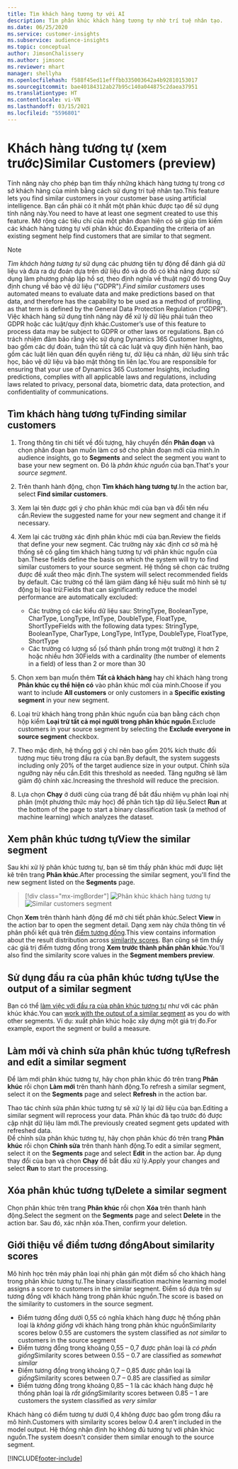 ```yaml
---
title: Tìm khách hàng tương tự với AI
description: Tìm phân khúc khách hàng tương tự nhờ trí tuệ nhân tạo.
ms.date: 06/25/2020
ms.service: customer-insights
ms.subservice: audience-insights
ms.topic: conceptual
author: JimsonChalissery
ms.author: jimsonc
ms.reviewer: mhart
manager: shellyha
ms.openlocfilehash: f588f45ed11efffbb335003642a4b92810153017
ms.sourcegitcommit: bae40184312ab27b95c140a044875c2daea37951
ms.translationtype: HT
ms.contentlocale: vi-VN
ms.lasthandoff: 03/15/2021
ms.locfileid: "5596801"
---
```

# <a name="similar-customers-preview"></a><span data-ttu-id="8ed83-103">Khách hàng tương tự (xem trước)</span><span class="sxs-lookup"><span data-stu-id="8ed83-103">Similar Customers (preview)</span></span>

<span data-ttu-id="8ed83-104">Tính năng này cho phép bạn tìm thấy những khách hàng tương tự trong cơ sở khách hàng của mình bằng cách sử dụng trí tuệ nhân tạo.</span><span class="sxs-lookup"><span data-stu-id="8ed83-104">This feature lets you find similar customers in your customer base using artificial intelligence.</span></span> <span data-ttu-id="8ed83-105">Bạn cần phải có ít nhất một phân khúc được tạo để sử dụng tính năng này.</span><span class="sxs-lookup"><span data-stu-id="8ed83-105">You need to have at least one segment created to use this feature.</span></span> <span data-ttu-id="8ed83-106">Mở rộng các tiêu chí của một phân đoạn hiện có sẽ giúp tìm kiếm các khách hàng tương tự với phân khúc đó.</span><span class="sxs-lookup"><span data-stu-id="8ed83-106">Expanding the criteria of an existing segment help find customers that are similar to that segment.</span></span>

> [!NOTE]
> <span data-ttu-id="8ed83-107">*Tìm khách hàng tương tự* sử dụng các phương tiện tự động để đánh giá dữ liệu và đưa ra dự đoán dựa trên dữ liệu đó và do đó có khả năng được sử dụng làm phương pháp lập hồ sơ, theo định nghĩa về thuật ngữ đó trong Quy định chung về bảo vệ dữ liệu ("GDPR").</span><span class="sxs-lookup"><span data-stu-id="8ed83-107">*Find similar customers* uses automated means to evaluate data and make predictions based on that data, and therefore has the capability to be used as a method of profiling, as that term is defined by the General Data Protection Regulation (“GDPR”).</span></span> <span data-ttu-id="8ed83-108">Việc khách hàng sử dụng tính năng này để xử lý dữ liệu phải tuân theo GDPR hoặc các luật/quy định khác.</span><span class="sxs-lookup"><span data-stu-id="8ed83-108">Customer’s use of this feature to process data may be subject to GDPR or other laws or regulations.</span></span> <span data-ttu-id="8ed83-109">Bạn có trách nhiệm đảm bảo rằng việc sử dụng Dynamics 365 Customer Insights, bao gồm các dự đoán, tuân thủ tất cả các luật và quy định hiện hành, bao gồm các luật liên quan đến quyền riêng tư, dữ liệu cá nhân, dữ liệu sinh trắc học, bảo vệ dữ liệu và bảo mật thông tin liên lạc.</span><span class="sxs-lookup"><span data-stu-id="8ed83-109">You are responsible for ensuring that your use of Dynamics 365 Customer Insights, including predictions, complies with all applicable laws and regulations, including laws related to privacy, personal data, biometric data, data protection, and confidentiality of communications.</span></span>

## <a name="finding-similar-customers"></a><span data-ttu-id="8ed83-110">Tìm khách hàng tương tự</span><span class="sxs-lookup"><span data-stu-id="8ed83-110">Finding similar customers</span></span>

1. <span data-ttu-id="8ed83-111">Trong thông tin chi tiết về đối tượng, hãy chuyển đến **Phân đoạn** và chọn phân đoạn bạn muốn làm cơ sở cho phân đoạn mới của mình.</span><span class="sxs-lookup"><span data-stu-id="8ed83-111">In audience insights, go to **Segments** and select the segment you want to base your new segment on.</span></span> <span data-ttu-id="8ed83-112">Đó là *phân khúc nguồn* của bạn.</span><span class="sxs-lookup"><span data-stu-id="8ed83-112">That's your *source segment*.</span></span>

1. <span data-ttu-id="8ed83-113">Trên thanh hành động, chọn **Tìm khách hàng tương tự**.</span><span class="sxs-lookup"><span data-stu-id="8ed83-113">In the action bar, select **Find similar customers**.</span></span>

1. <span data-ttu-id="8ed83-114">Xem lại tên được gợi ý cho phân khúc mới của bạn và đổi tên nếu cần.</span><span class="sxs-lookup"><span data-stu-id="8ed83-114">Review the suggested name for your new segment and change it if necessary.</span></span>

1. <span data-ttu-id="8ed83-115">Xem lại các trường xác định phân khúc mới của bạn.</span><span class="sxs-lookup"><span data-stu-id="8ed83-115">Review the fields that define your new segment.</span></span> <span data-ttu-id="8ed83-116">Các trường này xác định cơ sở mà hệ thống sẽ cố gắng tìm khách hàng tương tự với phân khúc nguồn của bạn.</span><span class="sxs-lookup"><span data-stu-id="8ed83-116">These fields define the basis on which the system will try to find similar customers to your source segment.</span></span> <span data-ttu-id="8ed83-117">Hệ thống sẽ chọn các trường được đề xuất theo mặc định.</span><span class="sxs-lookup"><span data-stu-id="8ed83-117">The system will select recommended fields by default.</span></span>
  <span data-ttu-id="8ed83-118">Các trường có thể làm giảm đáng kể hiệu suất mô hình sẽ tự động bị loại trừ:</span><span class="sxs-lookup"><span data-stu-id="8ed83-118">Fields that can significantly reduce the model performance are automatically excluded:</span></span>
  
   - <span data-ttu-id="8ed83-119">Các trường có các kiểu dữ liệu sau: StringType, BooleanType, CharType, LongType, IntType, DoubleType, FloatType, ShortType</span><span class="sxs-lookup"><span data-stu-id="8ed83-119">Fields with the following data types: StringType, BooleanType, CharType, LongType, IntType, DoubleType, FloatType, ShortType</span></span>
   - <span data-ttu-id="8ed83-120">Các trường có lượng số (số thành phần trong một trường) ít hơn 2 hoặc nhiều hơn 30</span><span class="sxs-lookup"><span data-stu-id="8ed83-120">Fields with a cardinality (the number of elements in a field) of less than 2 or more than 30</span></span>

1. <span data-ttu-id="8ed83-121">Chọn xem bạn muốn thêm **Tất cả khách hàng** hay chỉ khách hàng trong **Phân khúc cụ thể hiện có** vào phân khúc mới của mình.</span><span class="sxs-lookup"><span data-stu-id="8ed83-121">Choose if you want to include **All customers** or only customers in a **Specific existing segment** in your new segment.</span></span>

1. <span data-ttu-id="8ed83-122">Loại trừ khách hàng trong phân khúc nguồn của bạn bằng cách chọn hộp kiểm **Loại trừ tất cả mọi người trong phân khúc nguồn**.</span><span class="sxs-lookup"><span data-stu-id="8ed83-122">Exclude customers in your source segment by selecting the **Exclude everyone in source segment** checkbox.</span></span>

1. <span data-ttu-id="8ed83-123">Theo mặc định, hệ thống gợi ý chỉ nên bao gồm 20% kích thước đối tượng mục tiêu trong đầu ra của bạn.</span><span class="sxs-lookup"><span data-stu-id="8ed83-123">By default, the system suggests including only 20% of the target audience size in your output.</span></span> <span data-ttu-id="8ed83-124">Chỉnh sửa ngưỡng này nếu cần.</span><span class="sxs-lookup"><span data-stu-id="8ed83-124">Edit this threshold as needed.</span></span> <span data-ttu-id="8ed83-125">Tăng ngưỡng sẽ làm giảm độ chính xác.</span><span class="sxs-lookup"><span data-stu-id="8ed83-125">Increasing the threshold will reduce the precision.</span></span>

1. <span data-ttu-id="8ed83-126">Lựa chọn **Chạy** ở dưới cùng của trang để bắt đầu nhiệm vụ phân loại nhị phân (một phương thức máy học) để phân tích tập dữ liệu.</span><span class="sxs-lookup"><span data-stu-id="8ed83-126">Select **Run** at the bottom of the page to start a binary classification task (a method of machine learning) which analyzes the dataset.</span></span>

## <a name="view-the-similar-segment"></a><span data-ttu-id="8ed83-127">Xem phân khúc tương tự</span><span class="sxs-lookup"><span data-stu-id="8ed83-127">View the similar segment</span></span>

<span data-ttu-id="8ed83-128">Sau khi xử lý phân khúc tương tự, bạn sẽ tìm thấy phân khúc mới được liệt kê trên trang **Phân khúc**.</span><span class="sxs-lookup"><span data-stu-id="8ed83-128">After processing the similar segment, you'll find the new segment listed on the **Segments** page.</span></span>

> [!div class="mx-imgBorder"]
> <span data-ttu-id="8ed83-129">![Phân khúc khách hàng tương tự](media/expanded-segment.png "Phân khúc khách hàng tương tự")</span><span class="sxs-lookup"><span data-stu-id="8ed83-129">![Similar customers segment](media/expanded-segment.png "Similar customers segment")</span></span>

<span data-ttu-id="8ed83-130">Chọn **Xem** trên thành hành động để mở chi tiết phân khúc.</span><span class="sxs-lookup"><span data-stu-id="8ed83-130">Select **View** in the action bar to open the segment detail.</span></span> <span data-ttu-id="8ed83-131">Dạng xem này chứa thông tin về phân phối kết quả trên [điểm tương đồng](#about-similarity-scores).</span><span class="sxs-lookup"><span data-stu-id="8ed83-131">This view contains information about the result distribution across [similarity scores](#about-similarity-scores).</span></span> <span data-ttu-id="8ed83-132">Bạn cũng sẽ tìm thấy các giá trị điểm tương đồng trong **Xem trước thành phần phân khúc**.</span><span class="sxs-lookup"><span data-stu-id="8ed83-132">You'll also find the similarity score values in the **Segment members preview**.</span></span>

## <a name="use-the-output-of-a-similar-segment"></a><span data-ttu-id="8ed83-133">Sử dụng đầu ra của phân khúc tương tự</span><span class="sxs-lookup"><span data-stu-id="8ed83-133">Use the output of a similar segment</span></span>

<span data-ttu-id="8ed83-134">Bạn có thể [làm việc với đầu ra của phân khúc tương tự](segments.md) như với các phân khúc khác.</span><span class="sxs-lookup"><span data-stu-id="8ed83-134">You can [work with the output of a similar segment](segments.md) as you do with other segments.</span></span> <span data-ttu-id="8ed83-135">Ví dụ: xuất phân khúc hoặc xây dựng một giá trị đo.</span><span class="sxs-lookup"><span data-stu-id="8ed83-135">For example, export the segment or build a measure.</span></span>

## <a name="refresh-and-edit-a-similar-segment"></a><span data-ttu-id="8ed83-136">Làm mới và chỉnh sửa phân khúc tương tự</span><span class="sxs-lookup"><span data-stu-id="8ed83-136">Refresh and edit a similar segment</span></span>

<span data-ttu-id="8ed83-137">Để làm mới phân khúc tương tự, hãy chọn phân khúc đó trên trang **Phân khúc** rồi chọn **Làm mới** trên thanh hành động.</span><span class="sxs-lookup"><span data-stu-id="8ed83-137">To refresh a similar segment, select it on the **Segments** page and select **Refresh** in the action bar.</span></span>

<span data-ttu-id="8ed83-138">Thao tác chỉnh sửa phân khúc tương tự sẽ xử lý lại dữ liệu của bạn.</span><span class="sxs-lookup"><span data-stu-id="8ed83-138">Editing a similar segment will reprocess your data.</span></span> <span data-ttu-id="8ed83-139">Phân khúc đã tạo trước đó được cập nhật dữ liệu làm mới.</span><span class="sxs-lookup"><span data-stu-id="8ed83-139">The previously created segment gets updated with refreshed data.</span></span>    
<span data-ttu-id="8ed83-140">Để chỉnh sửa phân khúc tương tự, hãy chọn phân khúc đó trên trang **Phân khúc** rồi chọn **Chỉnh sửa** trên thanh hành động.</span><span class="sxs-lookup"><span data-stu-id="8ed83-140">To edit a similar segment, select it on the **Segments** page and select **Edit** in the action bar.</span></span> <span data-ttu-id="8ed83-141">Áp dụng thay đổi của bạn và chọn **Chạy** để bắt đầu xử lý.</span><span class="sxs-lookup"><span data-stu-id="8ed83-141">Apply your changes and select **Run** to start the processing.</span></span>

## <a name="delete-a-similar-segment"></a><span data-ttu-id="8ed83-142">Xóa phân khúc tương tự</span><span class="sxs-lookup"><span data-stu-id="8ed83-142">Delete a similar segment</span></span>

<span data-ttu-id="8ed83-143">Chọn phân khúc trên trang **Phân khúc** rồi chọn **Xóa** trên thanh hành động.</span><span class="sxs-lookup"><span data-stu-id="8ed83-143">Select the segment on the **Segments** page and select **Delete** in the action bar.</span></span> <span data-ttu-id="8ed83-144">Sau đó, xác nhận xóa.</span><span class="sxs-lookup"><span data-stu-id="8ed83-144">Then, confirm your deletion.</span></span>

## <a name="about-similarity-scores"></a><span data-ttu-id="8ed83-145">Giới thiệu về điểm tương đồng</span><span class="sxs-lookup"><span data-stu-id="8ed83-145">About similarity scores</span></span>

<span data-ttu-id="8ed83-146">Mô hình học trên máy phân loại nhị phân gán một điểm số cho khách hàng trong phân khúc tương tự.</span><span class="sxs-lookup"><span data-stu-id="8ed83-146">The binary classification machine learning model assigns a score to customers in the similar segment.</span></span> <span data-ttu-id="8ed83-147">Điểm số dựa trên sự tương đồng với khách hàng trong phân khúc nguồn.</span><span class="sxs-lookup"><span data-stu-id="8ed83-147">The score is based on the similarity to customers in the source segment.</span></span>

- <span data-ttu-id="8ed83-148">Điểm tương đồng dưới 0,55 có nghĩa khách hàng được hệ thống phân loại là *không giống* với khách hàng trong phân khúc nguồn</span><span class="sxs-lookup"><span data-stu-id="8ed83-148">Similarity scores below 0.55 are customers the system classified as *not similar* to customers in the source segment</span></span>
- <span data-ttu-id="8ed83-149">Điểm tương đồng trong khoảng 0,55 – 0,7 được phân loại là *có phần giống*</span><span class="sxs-lookup"><span data-stu-id="8ed83-149">Similarity scores between 0.55 – 0.7 are classified as *somewhat similar*</span></span>
- <span data-ttu-id="8ed83-150">Điểm tương đồng trong khoảng 0,7 – 0,85 được phân loại là *giống*</span><span class="sxs-lookup"><span data-stu-id="8ed83-150">Similarity scores between 0.7 – 0.85 are classified as *similar*</span></span>
- <span data-ttu-id="8ed83-151">Điểm tương đồng trong khoảng 0,85 – 1 là các khách hàng được hệ thống phân loại là *rất giống*</span><span class="sxs-lookup"><span data-stu-id="8ed83-151">Similarity scores between 0.85 – 1 are customers the system classified as *very similar*</span></span>

<span data-ttu-id="8ed83-152">Khách hàng có điểm tương tự dưới 0,4 không được bao gồm trong đầu ra mô hình.</span><span class="sxs-lookup"><span data-stu-id="8ed83-152">Customers with similarity scores below 0.4 aren't included in the model output.</span></span> <span data-ttu-id="8ed83-153">Hệ thống nhận định họ không đủ tương tự với phân khúc nguồn.</span><span class="sxs-lookup"><span data-stu-id="8ed83-153">The system doesn't consider them similar enough to the source segment.</span></span>


[!INCLUDE[footer-include](../includes/footer-banner.md)]